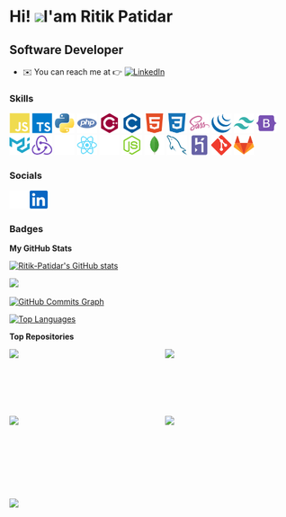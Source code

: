 Hi! ![](https://user-images.githubusercontent.com/18350557/176309783-0785949b-9127-417c-8b55-ab5a4333674e.gif)I'am Ritik Patidar
==============================

Software Developer
-----------------------------------

* ✉️  You can reach me at 👉 [![LinkedIn](https://img.shields.io/badge/LinkedIn-%230077B5.svg?logo=linkedin&logoColor=white)](https://linkedin.com/in/ritik-patidar) 


### Skills

<p align="left">
<a href="https://developer.mozilla.org/en-US/docs/Web/JavaScript" target="_blank" rel="noreferrer"><img src="https://raw.githubusercontent.com/Ritik-Patidar/Ritik-Patidar/main/icons/skills/javascript-colored.svg" width="36" height="36" alt="JavaScript" /></a>
<a href="https://www.typescriptlang.org/" target="_blank" rel="noreferrer"><img src="https://raw.githubusercontent.com/Ritik-Patidar/Ritik-Patidar/main/icons/skills/typescript-colored.svg" width="36" height="36" alt="TypeScript" /></a>
<a href="https://www.python.org/" target="_blank" rel="noreferrer"><img src="https://raw.githubusercontent.com/Ritik-Patidar/Ritik-Patidar/main/icons/skills/python-colored.svg" width="36" height="36" alt="Python" /></a>
<a href="https://www.php.net/" target="_blank" rel="noreferrer"><img src="https://raw.githubusercontent.com/Ritik-Patidar/Ritik-Patidar/main/icons/skills/php-colored.svg" width="36" height="36" alt="PHP" /></a>
<a href="https://docs.microsoft.com/en-us/cpp/?view=msvc-170" target="_blank" rel="noreferrer"><img src="https://raw.githubusercontent.com/Ritik-Patidar/Ritik-Patidar/main/icons/skills/cplusplus-colored.svg" width="36" height="36" alt="C++" /></a>
<a href="https://docs.microsoft.com/en-us/cpp/?view=msvc-170" target="_blank" rel="noreferrer"><img src="https://raw.githubusercontent.com/Ritik-Patidar/Ritik-Patidar/main/icons/skills/c-colored.svg" width="36" height="36" alt="C" /></a>
<a href="https://developer.mozilla.org/en-US/docs/Glossary/HTML5" target="_blank" rel="noreferrer"><img src="https://raw.githubusercontent.com/Ritik-Patidar/Ritik-Patidar/main/icons/skills/html5-colored.svg" width="36" height="36" alt="HTML5" /></a>
<a href="https://www.w3.org/TR/CSS/#css" target="_blank" rel="noreferrer"><img src="https://raw.githubusercontent.com/Ritik-Patidar/Ritik-Patidar/main/icons/skills/css3-colored.svg" width="36" height="36" alt="CSS3" /></a>
<a href="https://sass-lang.com/" target="_blank" rel="noreferrer"><img src="https://raw.githubusercontent.com/Ritik-Patidar/Ritik-Patidar/main/icons/skills/sass-colored.svg" width="36" height="36" alt="Sass" /></a>
<a href="https://jquery.com/" target="_blank" rel="noreferrer"><img src="https://raw.githubusercontent.com/Ritik-Patidar/Ritik-Patidar/main/icons/skills/jquery-colored.svg" width="36" height="36" alt="JQuery" /></a>
<a href="https://tailwindcss.com/" target="_blank" rel="noreferrer"><img src="https://raw.githubusercontent.com/Ritik-Patidar/Ritik-Patidar/main/icons/skills/tailwindcss-colored.svg" width="36" height="36" alt="TailwindCSS" /></a>
<a href="https://getbootstrap.com/" target="_blank" rel="noreferrer"><img src="https://raw.githubusercontent.com/Ritik-Patidar/Ritik-Patidar/main/icons/skills/bootstrap-colored.svg" width="36" height="36" alt="Bootstrap" /></a>
<a href="https://mui.com/" target="_blank" rel="noreferrer"><img src="https://raw.githubusercontent.com/Ritik-Patidar/Ritik-Patidar/main/icons/skills/materialui-colored.svg" width="36" height="36" alt="Material UI" /></a>
<a href="https://redux.js.org/" target="_blank" rel="noreferrer"><img src="https://raw.githubusercontent.com/Ritik-Patidar/Ritik-Patidar/main/icons/skills/redux-colored.svg" width="36" height="36" alt="Redux" /></a>
<a href="https://babeljs.io/" target="_blank" rel="noreferrer"><img src="https://raw.githubusercontent.com/Ritik-Patidar/Ritik-Patidar/main/icons/skills/babel-colored-dark.svg" width="36" height="36" alt="Babel" /></a>
<a href="https://reactjs.org/" target="_blank" rel="noreferrer"><img src="https://raw.githubusercontent.com/Ritik-Patidar/Ritik-Patidar/main/icons/skills/react-colored.svg" width="36" height="36" alt="React" /></a>
<a href="https://expressjs.com/" target="_blank" rel="noreferrer"><img src="https://raw.githubusercontent.com/Ritik-Patidar/Ritik-Patidar/main/icons/skills/express-colored-dark.svg" width="36" height="36" alt="Express" /></a>
<a href="https://nodejs.org/en/" target="_blank" rel="noreferrer"><img src="https://raw.githubusercontent.com/Ritik-Patidar/Ritik-Patidar/main/icons/skills/nodejs-colored.svg" width="36" height="36" alt="NodeJS" /></a>
<a href="https://www.mongodb.com/" target="_blank" rel="noreferrer"><img src="https://raw.githubusercontent.com/Ritik-Patidar/Ritik-Patidar/main/icons/skills/mongodb-colored.svg" width="36" height="36" alt="MongoDB" /></a>
<a href="https://www.mysql.com/" target="_blank" rel="noreferrer"><img src="https://raw.githubusercontent.com/Ritik-Patidar/Ritik-Patidar/main/icons/skills/mysql-colored.svg" width="36" height="36" alt="MySQL" /></a>
<a href="https://www.heroku.com/" target="_blank" rel="noreferrer"><img src="https://raw.githubusercontent.com/Ritik-Patidar/Ritik-Patidar/main/icons/skills/heroku-colored.svg" width="36" height="36" alt="Heroku" /></a>
<a href="https://git-scm.com/" target="_blank" rel="noreferrer"><img src="https://raw.githubusercontent.com/Ritik-Patidar/Ritik-Patidar/main/icons/skills/git-scm.svg" width="36" height="36" alt="Git" /></a>
<a href="https://about.gitlab.com/" target="_blank" rel="noreferrer"><img src="https://raw.githubusercontent.com/Ritik-Patidar/Ritik-Patidar/main/icons/skills/gitlab.svg" width="36" height="36" alt="Gitlab" /></a>
</p>


### Socials

<p align="left"> <a href="https://www.github.com/Ritik-Patidar" target="_blank" rel="noreferrer"><img src="https://raw.githubusercontent.com/Ritik-Patidar/Ritik-Patidar/main/icons/socials/github-dark.svg" width="32" height="32" /></a> <a href="https://www.linkedin.com/in/ritik-patidar" target="_blank" rel="noreferrer"><img src="https://raw.githubusercontent.com/Ritik-Patidar/Ritik-Patidar/main/icons/socials/linkedin.svg" width="32" height="32" /></a></p>

### Badges

<b>My GitHub Stats</b>

<a href="http://www.github.com/Ritik-Patidar"><img src="https://github-readme-stats.vercel.app/api?username=Ritik-Patidar&show_icons=true&hide=&count_private=true&title_color=0891b2&text_color=ffffff&icon_color=0891b2&bg_color=1c1917&hide_border=true&show_icons=true" alt="Ritik-Patidar's GitHub stats" /></a>

![](https://github-readme-streak-stats.herokuapp.com/?user=Ritik-Patidar&theme=dark&hide_border=true)<br/>

<a href="http://www.github.com/Ritik-Patidar"><img src="https://github-readme-activity-graph.cyclic.app/graph?username=Ritik-Patidar&bg_color=1c1917&color=ffffff&line=0891b2&point=ffffff&area_color=1c1917&area=true&hide_border=true&custom_title=GitHub%20Commits%20Graph" alt="GitHub Commits Graph" /></a>

<a href="https://github.com/Ritik-Patidar" align="left"><img src="https://github-readme-stats.vercel.app/api/top-langs/?username=Ritik-Patidar&langs_count=10&title_color=0891b2&text_color=ffffff&icon_color=0891b2&bg_color=1c1917&hide_border=true&locale=en&custom_title=Top%20%Languages" alt="Top Languages" /></a>

<b>Top Repositories</b>

<div width="100%" align="center"><a href="https://github.com/Ritik-Patidar/NewsApp-Android" align="left"><img align="left" width="45%" src="https://github-readme-stats.vercel.app/api/pin/?username=Ritik-Patidar&repo=NewsApp-Android&title_color=0891b2&text_color=ffffff&icon_color=0891b2&bg_color=1c1917&hide_border=true&locale=en" /></a><a href="https://github.com/Ritik-Patidar/NewsApp-Web" align="right"><img align="right" width="45%" src="https://github-readme-stats.vercel.app/api/pin/?username=Ritik-Patidar&repo=NewsApp-Web&title_color=0891b2&text_color=ffffff&icon_color=0891b2&bg_color=1c1917&hide_border=true&locale=en" /></a></div><br /><br /><br /><br /><br /><br /><br />


<div width="100%" align="center"><a href="https://github.com/Ritik-Patidar/Keep-Notes" align="left"><img align="left" width="45%" src="https://github-readme-stats.vercel.app/api/pin/?username=Ritik-Patidar&repo=Keep-Notes&title_color=0891b2&text_color=ffffff&icon_color=0891b2&bg_color=1c1917&hide_border=true&locale=en" /></a><a href="https://github.com/Ritik-Patidar/ToDo-List" align="right"><img align="right" width="45%" src="https://github-readme-stats.vercel.app/api/pin/?username=Ritik-Patidar&repo=ToDo-List&title_color=0891b2&text_color=ffffff&icon_color=0891b2&bg_color=1c1917&hide_border=true&locale=en" /></a></div>

<br /><br /><br /><br />
---

[![](https://visitcount.itsvg.in/api?id=Ritik-Patidar&icon=2&color=1)](https://visitcount.itsvg.in)

